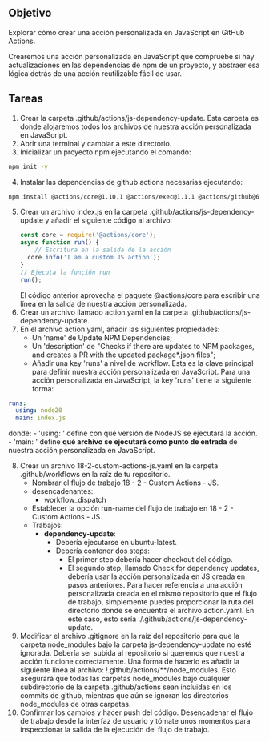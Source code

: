 ## Objetivo
Explorar cómo crear una acción personalizada en JavaScript en GitHub Actions.

Crearemos una acción personalizada en JavaScript que compruebe si hay actualizaciones en las dependencias de npm de un proyecto, y abstraer esa lógica detrás de una acción reutilizable fácil de usar.

## Tareas

1. Crear la carpeta .github/actions/js-dependency-update. Esta carpeta es donde alojaremos todos los archivos de nuestra acción personalizada en JavaScript.
2. Abrir una terminal y cambiar a este directorio.
3. Inicializar un proyecto npm ejecutando el comando:
```bash
npm init -y
```
4. Instalar las dependencias de github actions necesarias ejecutando:
```bash
npm install @actions/core@1.10.1 @actions/exec@1.1.1 @actions/github@6.0.0 --save-exact
```
5. Crear un archivo index.js en la carpeta .github/actions/js-dependency-update y añadir el siguiente código al archivo:
    ```javascript
    const core = require('@actions/core');
    async function run() {
        // Escritura en la salida de la acción
      core.info('I am a custom JS action');
    }
    // Ejecuta la función run
    run();
    ```
   El código anterior aprovecha el paquete @actions/core para escribir una línea en la salida de nuestra acción personalizada.
6. Crear un archivo llamado action.yaml en la carpeta .github/actions/js-dependency-update.
7. En el archivo action.yaml, añadir las siguientes propiedades:
   - Un 'name' de Update NPM Dependencies;
   - Un 'description' de "Checks if there are updates to NPM packages, and creates a PR with the updated package*.json files";
   - Añadir una key 'runs' a nivel de workflow. Esta es la clave principal para definir nuestra acción personalizada en JavaScript. Para una acción personalizada en JavaScript, la key 'runs' tiene la siguiente forma:
```yaml
runs:
  using: node20
  main: index.js
```
   donde:
        - 'using: <Node version>' define con qué versión de NodeJS se ejecutará la acción.
        - 'main: <JavaScript file>' define **qué archivo se ejecutará como punto de entrada** de nuestra acción personalizada en JavaScript.

8. Crear un archivo 18-2-custom-actions-js.yaml en la carpeta .github/workflows en la raíz de tu repositorio.
   - Nombrar el flujo de trabajo 18 - 2 - Custom Actions - JS.
   - desencadenantes:
     - workflow_dispatch
   - Establecer la opción run-name del flujo de trabajo en 18 - 2 - Custom Actions - JS.
   - Trabajos:
     - **dependency-update**:
       - Debería ejecutarse en ubuntu-latest.
       - Debería contener dos steps:
         - El primer step debería hacer checkout del código.
         - El segundo step, llamado Check for dependency updates, debería usar la acción personalizada en JS creada en pasos anteriores. Para hacer referencia a una acción personalizada creada en el mismo repositorio que el flujo de trabajo, simplemente puedes proporcionar la ruta del directorio donde se encuentra el archivo action.yaml. En este caso, esto sería ./.github/actions/js-dependency-update.
9. Modificar el archivo .gitignore en la raíz del repositorio para que la carpeta node_modules bajo la carpeta js-dependency-update no esté ignorada. Debería ser subida al repositorio si queremos que nuestra acción funcione correctamente. Una forma de hacerlo es añadir la siguiente línea al archivo: !.github/actions/**/node_modules. Esto asegurará que todas las carpetas node_modules bajo cualquier subdirectorio de la carpeta .github/actions sean incluidas en los commits de github, mientras que aún se ignoran los directorios node_modules de otras carpetas.
10. Confirmar los cambios y hacer push del código. Desencadenar el flujo de trabajo desde la interfaz de usuario y tómate unos momentos para inspeccionar la salida de la ejecución del flujo de trabajo.
